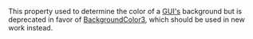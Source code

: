This property used to determine the color of a [GUI's](https://create.roblox.com/docs/reference/engine/classes/GuiObject)
background but is deprecated in favor of
[BackgroundColor3](https://create.roblox.com/docs/reference/engine/classes/GuiObject#BackgroundColor3), which should be used in new
work instead.
